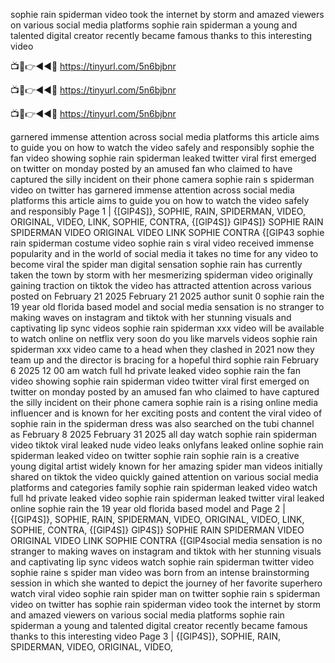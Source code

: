 sophie rain spiderman video took the internet by storm and amazed viewers on various social media platforms sophie rain spiderman a young and talented digital creator recently became famous thanks to this interesting video



📺📱👉◄◄🔴  https://tinyurl.com/5n6bjbnr

📺📱👉◄◄🔴  https://tinyurl.com/5n6bjbnr

📺📱👉◄◄🔴  https://tinyurl.com/5n6bjbnr


garnered immense attention across social media platforms this article aims to guide you on how to watch the video safely and responsibly sophie the fan video showing sophie rain spiderman leaked twitter viral first emerged on twitter on monday posted by an amused fan who claimed to have captured the silly incident on their phone camera sophie rain s spiderman video on twitter has garnered immense attention across social media platforms this article aims to guide you on how to watch the video safely and responsibly Page 1 | {[GlP4S]}, SOPHIE, RAIN, SPIDERMAN, VIDEO, ORIGINAL, VIDEO, LINK, SOPHIE, CONTRA, {[GlP4S]} GlP4S]} SOPHIE RAIN SPIDERMAN VIDEO ORIGINAL VIDEO LINK SOPHIE CONTRA {[GlP43 sophie rain spiderman costume video sophie rain s viral video received immense popularity and in the world of social media it takes no time for any video to become viral the spider man digital sensation sophie rain has currently taken the town by storm with her mesmerizing spiderman video originally gaining traction on tiktok the video has attracted attention across various posted on February 21 2025 February 21 2025 author sunit 0 sophie rain the 19 year old florida based model and social media sensation is no stranger to making waves on instagram and tiktok with her stunning visuals and captivating lip sync videos sophie rain spiderman xxx video will be available to watch online on netflix very soon do you like marvels videos sophie rain spiderman xxx video came to a head when they clashed in 2021 now they team up and the director is bracing for a hopeful third sophie rain February 6 2025 12 00 am watch full hd private leaked video sophie rain the fan video showing sophie rain spiderman video twitter viral first emerged on twitter on monday posted by an amused fan who claimed to have captured the silly incident on their phone camera sophie rain is a rising online media influencer and is known for her exciting posts and content the viral video of sophie rain in the spiderman dress was also searched on the tubi channel as February 8 2025 February 31 2025 all day watch sophie rain spiderman video tiktok viral leaked nude video leaks onlyfans leaked online sophie rain spiderman leaked video on twitter sophie rain sophie rain is a creative young digital artist widely known for her amazing spider man videos initially shared on tiktok the video quickly gained attention on various social media platforms and categories family sophie rain spiderman leaked video watch full hd private leaked video sophie rain spiderman leaked twitter viral leaked online sophie rain the 19 year old florida based model and Page 2 | {[GlP4S]}, SOPHIE, RAIN, SPIDERMAN, VIDEO, ORIGINAL, VIDEO, LINK, SOPHIE, CONTRA, {[GlP4S]} GlP4S]} SOPHIE RAIN SPIDERMAN VIDEO ORIGINAL VIDEO LINK SOPHIE CONTRA {[GlP4social media sensation is no stranger to making waves on instagram and tiktok with her stunning visuals and captivating lip sync videos watch sophie rain spiderman twitter video sophie raine s spider man video was born from an intense brainstorming session in which she wanted to depict the journey of her favorite superhero watch viral video sophie rain spider man on twitter sophie rain s spiderman video on twitter has sophie rain spiderman video took the internet by storm and amazed viewers on various social media platforms sophie rain spiderman a young and talented digital creator recently became famous thanks to this interesting video Page 3 | {[GlP4S]}, SOPHIE, RAIN, SPIDERMAN, VIDEO, ORIGINAL, VIDEO,
